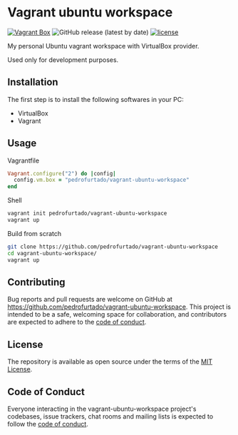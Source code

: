 # Vagrant ubuntu workspace

[![Vagrant Box](https://github.com/pedrofurtado/vagrant-ubuntu-workspace/actions/workflows/vagrant.yml/badge.svg)](https://github.com/pedrofurtado/vagrant-ubuntu-workspace/actions/workflows/vagrant.yml)
![GitHub release (latest by date)](https://img.shields.io/github/v/release/pedrofurtado/vagrant-ubuntu-workspace)
[![license](https://img.shields.io/github/license/pedrofurtado/vagrant-ubuntu-workspace.svg)]()

My personal Ubuntu vagrant workspace with VirtualBox provider.

Used only for development purposes.

## Installation

The first step is to install the following softwares in your PC:

- VirtualBox
- Vagrant

## Usage

Vagrantfile

```ruby
Vagrant.configure("2") do |config|
  config.vm.box = "pedrofurtado/vagrant-ubuntu-workspace"
end
```

Shell

```bash
vagrant init pedrofurtado/vagrant-ubuntu-workspace
vagrant up
```

Build from scratch

```bash
git clone https://github.com/pedrofurtado/vagrant-ubuntu-workspace
cd vagrant-ubuntu-workspace/
vagrant up
```

## Contributing

Bug reports and pull requests are welcome on GitHub at https://github.com/pedrofurtado/vagrant-ubuntu-workspace. This project is intended to be a safe, welcoming space for collaboration, and contributors are expected to adhere to the [code of conduct](https://github.com/pedrofurtado/vagrant-ubuntu-workspace/blob/master/CODE_OF_CONDUCT.md).

## License

The repository is available as open source under the terms of the [MIT License](https://opensource.org/licenses/MIT).

## Code of Conduct

Everyone interacting in the vagrant-ubuntu-workspace project's codebases, issue trackers, chat rooms and mailing lists is expected to follow the [code of conduct](https://github.com/pedrofurtado/vagrant-ubuntu-workspace/blob/master/CODE_OF_CONDUCT.md).
